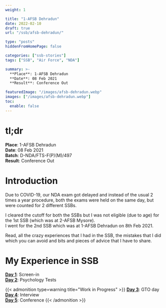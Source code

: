 ```yaml
---
weight: 1

title: "1-AFSB Dehradun"
date: 2022-02-10
draft: true
url: "/ssb/afsb-dehradun/"

type: "posts"
hiddenFromHomePage: false

categories: ["ssb-stories"]
tags: ["SSB", "Air Force", "NDA"]

summary: >-
  **Place**: 1-AFSB Dehradun
  **Date**: 08 Feb 2021
  **Result**: Conference Out

featuredImage: "/images/afsb-dehradun.webp"
images: ["/images/afsb-dehradun.webp"]
toc:
  enable: false
---
```


# tl;dr
**Place**: 1-AFSB Dehradun\
**Date**: 08 Feb 2021\
**Batch**: D-NDA/FTS-F(P)(M)/497\
**Result**: Conference Out

# Introduction

Due to COVID-19, our NDA exam got delayed and instead of the usual 2 times a year procedure, both the exams were held on the same day, but were counted for 2 different SSBs.

I cleared the cutoff for both the SSBs but I was not eligible (due to age) for the 1st SSB (which was at 2-AFSB Mysore).\
I went for the 2nd SSB which was at 1-AFSB Dehradun on 8th Feb 2021.

Read, all the crazy experiences that I had in the SSB, the mistakes that I did which you can avoid and bits and pieces of advice that I have to share.

# My Experience in SSB

[**Day 1**](/ssb/afsb-dehradun/day-1): Screen-in\
[**Day 2**](/ssb/afsb-dehradun/day-2): Psychology Tests

{{< admonition type=warning title="Work in Progress" >}}
[**Day 3**](/ssb/afsb-dehradun/day-3): GTO day\
[**Day 4**](/ssb/afsb-dehradun/day-4): Interview\
[**Day 5**](/ssb/afsb-dehradun/day-5): Conference
{{< /admonition >}}

